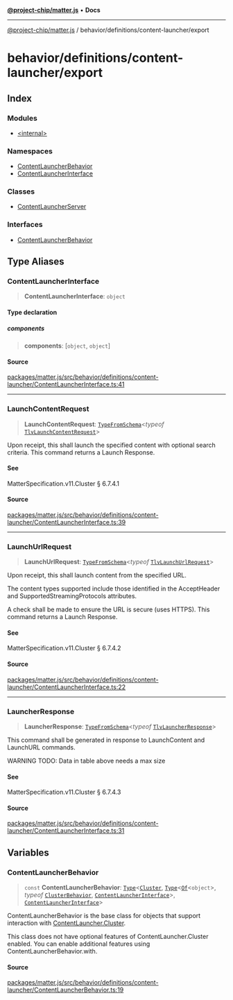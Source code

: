 [**@project-chip/matter.js**](../../../../README.md) • **Docs**

***

[@project-chip/matter.js](../../../../modules.md) / behavior/definitions/content-launcher/export

# behavior/definitions/content-launcher/export

## Index

### Modules

- [\<internal\>](-internal-/README.md)

### Namespaces

- [ContentLauncherBehavior](namespaces/ContentLauncherBehavior/README.md)
- [ContentLauncherInterface](namespaces/ContentLauncherInterface/README.md)

### Classes

- [ContentLauncherServer](classes/ContentLauncherServer.md)

### Interfaces

- [ContentLauncherBehavior](interfaces/ContentLauncherBehavior.md)

## Type Aliases

### ContentLauncherInterface

> **ContentLauncherInterface**: `object`

#### Type declaration

##### components

> **components**: [`object`, `object`]

#### Source

[packages/matter.js/src/behavior/definitions/content-launcher/ContentLauncherInterface.ts:41](https://github.com/project-chip/matter.js/blob/7a8cbb56b87d4ccf34bec5a9a95ab40a1711324f/packages/matter.js/src/behavior/definitions/content-launcher/ContentLauncherInterface.ts#L41)

***

### LaunchContentRequest

> **LaunchContentRequest**: [`TypeFromSchema`](../../../../tlv/export/README.md#typefromschemas)\<*typeof* [`TlvLaunchContentRequest`](../../../../cluster/export/namespaces/ContentLauncher/README.md#tlvlaunchcontentrequest)\>

Upon receipt, this shall launch the specified content with optional search criteria. This command returns a Launch
Response.

#### See

MatterSpecification.v11.Cluster § 6.7.4.1

#### Source

[packages/matter.js/src/behavior/definitions/content-launcher/ContentLauncherInterface.ts:39](https://github.com/project-chip/matter.js/blob/7a8cbb56b87d4ccf34bec5a9a95ab40a1711324f/packages/matter.js/src/behavior/definitions/content-launcher/ContentLauncherInterface.ts#L39)

***

### LaunchUrlRequest

> **LaunchUrlRequest**: [`TypeFromSchema`](../../../../tlv/export/README.md#typefromschemas)\<*typeof* [`TlvLaunchUrlRequest`](../../../../cluster/export/namespaces/ContentLauncher/README.md#tlvlaunchurlrequest)\>

Upon receipt, this shall launch content from the specified URL.

The content types supported include those identified in the AcceptHeader and SupportedStreamingProtocols attributes.

A check shall be made to ensure the URL is secure (uses HTTPS). This command returns a Launch Response.

#### See

MatterSpecification.v11.Cluster § 6.7.4.2

#### Source

[packages/matter.js/src/behavior/definitions/content-launcher/ContentLauncherInterface.ts:22](https://github.com/project-chip/matter.js/blob/7a8cbb56b87d4ccf34bec5a9a95ab40a1711324f/packages/matter.js/src/behavior/definitions/content-launcher/ContentLauncherInterface.ts#L22)

***

### LauncherResponse

> **LauncherResponse**: [`TypeFromSchema`](../../../../tlv/export/README.md#typefromschemas)\<*typeof* [`TlvLauncherResponse`](../../../../cluster/export/namespaces/ContentLauncher/README.md#tlvlauncherresponse)\>

This command shall be generated in response to LaunchContent and LaunchURL commands.

WARNING TODO: Data in table above needs a max size

#### See

MatterSpecification.v11.Cluster § 6.7.4.3

#### Source

[packages/matter.js/src/behavior/definitions/content-launcher/ContentLauncherInterface.ts:31](https://github.com/project-chip/matter.js/blob/7a8cbb56b87d4ccf34bec5a9a95ab40a1711324f/packages/matter.js/src/behavior/definitions/content-launcher/ContentLauncherInterface.ts#L31)

## Variables

### ContentLauncherBehavior

> `const` **ContentLauncherBehavior**: [`Type`](../../../cluster/export/namespaces/ClusterBehavior/interfaces/Type.md)\<[`Cluster`](../../../../cluster/export/namespaces/ContentLauncher/interfaces/Cluster.md), [`Type`](../../../cluster/export/namespaces/ClusterBehavior/interfaces/Type.md)\<[`Of`](../../../../cluster/export/namespaces/ClusterType/interfaces/Of.md)\<`object`\>, *typeof* [`ClusterBehavior`](../../../cluster/export/namespaces/ClusterBehavior/README.md), [`ContentLauncherInterface`](README.md#contentlauncherinterface)\>, [`ContentLauncherInterface`](README.md#contentlauncherinterface)\>

ContentLauncherBehavior is the base class for objects that support interaction with [ContentLauncher.Cluster](../../../../cluster/export/namespaces/ContentLauncher/README.md#cluster).

This class does not have optional features of ContentLauncher.Cluster enabled. You can enable additional features
using ContentLauncherBehavior.with.

#### Source

[packages/matter.js/src/behavior/definitions/content-launcher/ContentLauncherBehavior.ts:19](https://github.com/project-chip/matter.js/blob/7a8cbb56b87d4ccf34bec5a9a95ab40a1711324f/packages/matter.js/src/behavior/definitions/content-launcher/ContentLauncherBehavior.ts#L19)
